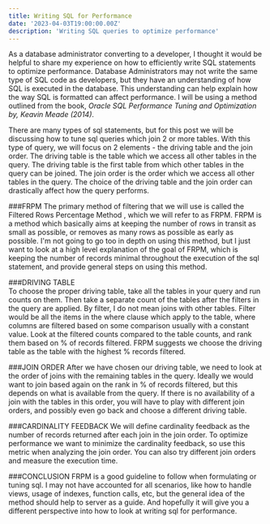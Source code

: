 ```yaml
---
title: Writing SQL for Performance
date: '2023-04-03T19:00:00.00Z'
description: 'Writing SQL queries to optimize performance'
---
```


As a database administrator converting to a developer, I thought it would be helpful to share my experience on how to efficiently write SQL statements to optimize performance.  Database Administrators may not write the same type of SQL code as developers, but they have an understanding of how SQL is executed in the database.  This understanding can help explain how the way SQL is formatted can affect performance.  I will be using a method outlined from the book, <em>Oracle SQL Performance Tuning and Optimization by, Keavin Meade (2014)</em>.

There are many types of sql statements, but for this post we will be discussing how to tune sql queries which join 2 or more tables.  With this type of query, we will focus on 2 elements - the driving table and the join order.  The driving table is the table which we access all other tables in the query.  The driving table is the first table from which other tables in the query can be joined.  The join order is the order which we access all other tables in the query.  The choice of the driving table and the join order can drastically affect how the query performs.

###FRPM
The primary method of filtering that we will use is called the Filtered Rows Percentage Method , which we will refer to as FRPM.  FRPM is a method which basically aims at keeping the number of rows in transit as small as possible, or removes as many rows as possible as early as possible.  I'm not going to go too in depth on using this method, but I just want to look at a high level explanation of the goal of FRPM, which is keeping the number of records minimal throughout the execution of the sql statement, and provide general steps on using this method.  

###DRIVING TABLE  
To choose the proper driving table, take all the tables in your query and run counts on them.  Then take a separate count of the tables after the filters in the query are applied.  By filter, I do not mean joins with other tables.  Filter would be all the items in the where clause which apply to the table, where columns are filtered based on some comparison usually with a constant value.  Look at the filtered counts compared to the table counts, and rank them based on % of records filtered.  FRPM suggests we choose the driving table as the table with the highest % records filtered.  

###JOIN ORDER
After we have chosen our driving table, we need to look at the order of joins with the remaining tables in the query.  Ideally we would want to join based again on the rank in % of records filtered, but this depends on what is available from the query.  If there is no availability of a join with the tables in this order, you will have to play with different join orders, and possibly even go back and choose a different driving table.

###CARDINALITY FEEDBACK
We will define cardinality feedback as the number of records returned after each join in the join order.  To optimize performance we want to minimize the cardinality feedback, so use this metric when analyzing the join order.  You can also try different join orders and measure the execution time.

###CONCLUSION
FRPM is a good guideline to follow when formulating or tuning sql.  I may not have accounted for all scenarios, like how to handle views, usage of indexes, function calls, etc, but the general idea of the method should help to server as a guide.  And hopefully it will give you a different perspective into how to look at writing sql for performance.